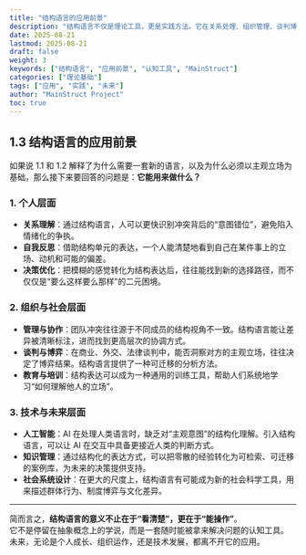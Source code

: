 ```yaml
---
title: "结构语言的应用前景"
description: "结构语言不仅是理论工具，更是实践方法。它在关系处理、组织管理、谈判博弈乃至人工智能训练中，都具有广阔的应用前景。"
date: 2025-08-21
lastmod: 2025-08-21
draft: false
weight: 3
keywords: ["结构语言", "应用前景", "认知工具", "MainStruct"]
categories: ["理论基础"]
tags: ["应用", "实践", "未来"]
author: "MainStruct Project"
toc: true
---
```


## 1.3 结构语言的应用前景

如果说 1.1 和 1.2 解释了为什么需要一套新的语言，以及为什么必须以主观立场为基础，那么接下来要回答的问题是：**它能用来做什么？**

### 1. 个人层面  
- **关系理解**：通过结构语言，人可以更快识别冲突背后的“意图错位”，避免陷入情绪化的争执。  
- **自我反思**：借助结构单元的表达，一个人能清楚地看到自己在某件事上的立场、动机和可能的偏差。  
- **决策优化**：把模糊的感觉转化为结构表达后，往往能找到新的选择路径，而不仅仅是“要么这样要么那样”的二元困境。  

### 2. 组织与社会层面  
- **管理与协作**：团队冲突往往源于不同成员的结构视角不一致。结构语言能让差异被清晰标注，进而找到更高层次的协调方式。  
- **谈判与博弈**：在商业、外交、法律谈判中，能否洞察对方的主观立场，往往决定了博弈结果。结构语言提供了一种可迁移的分析方法。  
- **教育与培训**：结构表达可以成为一种通用的训练工具，帮助人们系统地学习“如何理解他人的立场”。  

### 3. 技术与未来层面  
- **人工智能**：AI 在处理人类语言时，缺乏对“主观意图”的结构化理解。引入结构语言，可以让 AI 在交互中具备更接近人类的判断方式。  
- **知识管理**：通过结构化的表达方式，可以把零散的经验转化为可检索、可迁移的案例库，为未来的决策提供支持。  
- **社会系统设计**：在更大的尺度上，结构语言有可能成为新的社会科学工具，用来描述群体行为、制度博弈与文化差异。  

---

简而言之，**结构语言的意义不止在于“看清楚”，更在于“能操作”**。  
它不是停留在抽象概念上的学说，而是一套随时能被拿来解决问题的认知工具。  
未来，无论是个人成长、组织运作，还是技术发展，都离不开它的应用。
